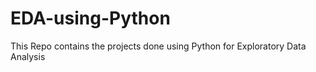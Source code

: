 # EDA-using-Python
This Repo contains the projects done using Python for Exploratory Data Analysis 

